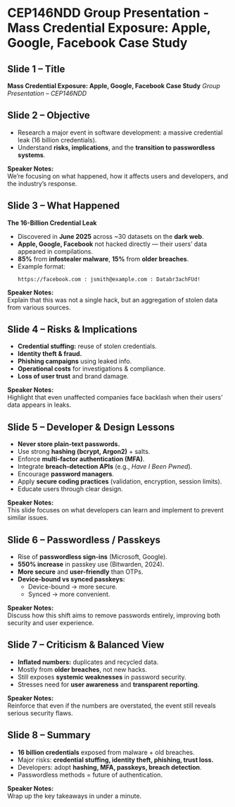 # CEP146NDD Group Presentation - Mass Credential Exposure: Apple, Google, Facebook Case Study

## Slide 1 – Title
**Mass Credential Exposure: Apple, Google, Facebook Case Study**
_Group Presentation – CEP146NDD_


## Slide 2 – Objective
- Research a major event in software development: a massive credential leak (16 billion credentials).  
- Understand **risks, implications**, and the **transition to passwordless systems**.  

**Speaker Notes:**  
We’re focusing on what happened, how it affects users and developers, and the industry’s response.


## Slide 3 – What Happened
**The 16-Billion Credential Leak**

- Discovered in **June 2025** across ~30 datasets on the **dark web**.  
- **Apple, Google, Facebook** not hacked directly — their users’ data appeared in compilations.  
- **85%** from **infostealer malware**, **15%** from **older breaches**.  
- Example format:  
  ```
  https://facebook.com : jsmith@example.com : Databr3achFUd!
  ```
**Speaker Notes:**  
Explain that this was not a single hack, but an aggregation of stolen data from various sources.


## Slide 4 – Risks & Implications
- **Credential stuffing:** reuse of stolen credentials.  
- **Identity theft & fraud.**  
- **Phishing campaigns** using leaked info.  
- **Operational costs** for investigations & compliance.  
- **Loss of user trust** and brand damage.  

**Speaker Notes:**  
Highlight that even unaffected companies face backlash when their users’ data appears in leaks.


## Slide 5 – Developer & Design Lessons
- **Never store plain-text passwords.**  
- Use strong **hashing (bcrypt, Argon2)** + salts.  
- Enforce **multi-factor authentication (MFA)**.  
- Integrate **breach-detection APIs** (e.g., *Have I Been Pwned*).  
- Encourage **password managers**.  
- Apply **secure coding practices** (validation, encryption, session limits).  
- Educate users through clear design.  

**Speaker Notes:**  
This slide focuses on what developers can learn and implement to prevent similar issues.


## Slide 6 – Passwordless / Passkeys
- Rise of **passwordless sign-ins** (Microsoft, Google).  
- **550% increase** in passkey use (Bitwarden, 2024).  
- **More secure** and **user-friendly** than OTPs.  
- **Device-bound vs synced passkeys:**  
  - Device-bound → more secure.  
  - Synced → more convenient.  

**Speaker Notes:**  
Discuss how this shift aims to remove passwords entirely, improving both security and user experience.


## Slide 7 – Criticism & Balanced View
- **Inflated numbers:** duplicates and recycled data.  
- Mostly from **older breaches**, not new hacks.  
- Still exposes **systemic weaknesses** in password security.  
- Stresses need for **user awareness** and **transparent reporting**.  

**Speaker Notes:**  
Reinforce that even if the numbers are overstated, the event still reveals serious security flaws.


## Slide 8 – Summary
- **16 billion credentials** exposed from malware + old breaches.  
- Major risks: **credential stuffing, identity theft, phishing, trust loss.**  
- Developers: adopt **hashing, MFA, passkeys, breach detection**.  
- Passwordless methods = future of authentication.  

**Speaker Notes:**  
Wrap up the key takeaways in under a minute.
